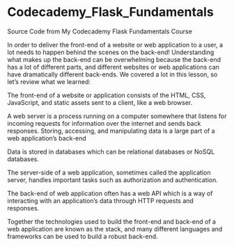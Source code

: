 # Codecademy_Flask_Fundamentals
Source Code from My Codecademy Flask Fundamentals Course

In order to deliver the front-end of a website or web application to a user,
a lot needs to happen behind the scenes on the back-end! Understanding what
makes up the back-end can be overwhelming because the back-end has a lot of
different parts, and different websites or web applications can have
dramatically different back-ends. We covered a lot in this lesson, so let’s
review what we learned:

The front-end of a website or application consists of the HTML, CSS, JavaScript,
and static assets sent to a client, like a web browser.

A web server is a process running on a computer somewhere that listens for
incoming requests for information over the internet and sends back responses.
Storing, accessing, and manipulating data is a large part of a web
application’s back-end

Data is stored in databases which can be relational databases or NoSQL databases.

The server-side of a web application, sometimes called the application server,
handles important tasks such as authorization and authentication.

The back-end of web application often has a web API which is a way of interacting
with an application’s data through HTTP requests and responses.

Together the technologies used to build the front-end and back-end of a web
application are known as the stack, and many different languages and frameworks
can be used to build a robust back-end.
